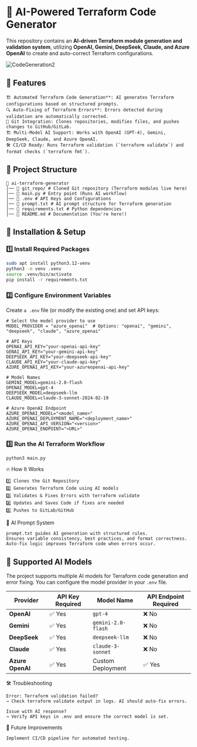 # 🚀 AI-Powered Terraform Code Generator

This repository contains an **AI-driven Terraform module generation and validation system**, utilizing **OpenAI, Gemini, DeepSeek, Claude, and Azure OpenAI** to create and auto-correct Terraform configurations.

![CodeGeneration2](https://github.com/user-attachments/assets/23901c74-08bd-45b9-93ef-3002807d6315)

## 📌 Features
```
🏗 Automated Terraform Code Generation**: AI generates Terraform configurations based on structured prompts.
🔍 Auto-Fixing of Terraform Errors**: Errors detected during validation are automatically corrected.
🔄 Git Integration: Clones repositories, modifies files, and pushes changes to GitHub/GitLab.
🏗 Multi-Model AI Support: Works with OpenAI (GPT-4), Gemini, DeepSeek, Claude, and Azure OpenAI.
🛠 CI/CD Ready: Runs Terraform validation (`terraform validate`) and format checks (`terraform fmt`).
```
## 📂 Project Structure
```
📂 ai-terraform-generator 
│── 📂 git_repo/ # Cloned Git repository (Terraform modules live here) 
│── 📄 main.py # Entry point (Runs AI workflow) 
│── 📄 .env # API Keys and Configurations 
│── 📄 prompt.txt # AI prompt structure for Terraform generation 
│── 📄 requirements.txt # Python dependencies 
│── 📄 README.md # Documentation (You're here!)
```

## 🔧 Installation & Setup

### 1️⃣ Install Required Packages
```sh
sudo apt install python3.12-venv
python3 -m venv .venv
source .venv/bin/activate
pip install -r requirements.txt
```
### 2️⃣ Configure Environment Variables
Create `a .env` file (or modify the existing one) and set API keys:
```
# Select the model provider to use
MODEL_PROVIDER = "azure_openai"  # Options: "openai", "gemini", "deepseek", "claude", "azure_openai"

# API Keys
OPENAI_API_KEY="your-openai-api-key"
GENAI_API_KEY="your-gemini-api-key"
DEEPSEEK_API_KEY="your-deepseek-api-key"
CLAUDE_API_KEY="your-claude-api-key"
AZURE_OPENAI_API_KEY="your-azureopenai-api-key"

# Model Names
GEMINI_MODEL=gemini-2.0-flash
OPENAI_MODEL=gpt-4
DEEPSEEK_MODEL=deepseek-llm
CLAUDE_MODEL=claude-3-sonnet-2024-02-19

# Azure OpenAI Endpoint
AZURE_OPENAI_MODEL="<model_name>"
AZURE_OPENAI_DEPLOYMENT_NAME="<deployment_name>"
AZURE_OPENAI_API_VERSION="<version>"
AZURE_OPENAI_ENDPOINT="<URL>"
```
### 3️⃣ Run the AI Terraform Workflow
```
python3 main.py
```
🔥 How It Works
```
1️⃣ Clones the Git Repository
2️⃣ Generates Terraform Code using AI models
3️⃣ Validates & Fixes Errors with terraform validate
4️⃣ Updates and Saves Code if fixes are needed
5️⃣ Pushes to GitLab/GitHub
```
📜 AI Prompt System
```
prompt.txt guides AI generation with structured rules.
Ensures variable consistency, best practices, and format correctness.
Auto-fix logic improves Terraform code when errors occur.
```
## 🤖 Supported AI Models

The project supports multiple AI models for Terraform code generation and error fixing. You can configure the model provider in your `.env` file.

| Provider      | API Key Required | Model Name           | API Endpoint Required |
|--------------|----------------|----------------------|----------------------|
| **OpenAI**       | ✅ Yes         | `gpt-4`              | ❌ No  |
| **Gemini**       | ✅ Yes         | `gemini-2.0-flash`   | ❌ No  |
| **DeepSeek**     | ✅ Yes         | `deepseek-llm`       | ❌ No  |
| **Claude**       | ✅ Yes         | `claude-3-sonnet`    | ❌ No  |
| **Azure OpenAI** | ✅ Yes         | Custom Deployment    | ✅ Yes |

🛠 Troubleshooting
```
Error: Terraform validation failed?
→ Check terraform validate output in logs. AI should auto-fix errors.

Issue with AI response?
→ Verify API keys in .env and ensure the correct model is set.
```
🎯 Future Improvements
```
Implement CI/CD pipeline for automated testing.
```








